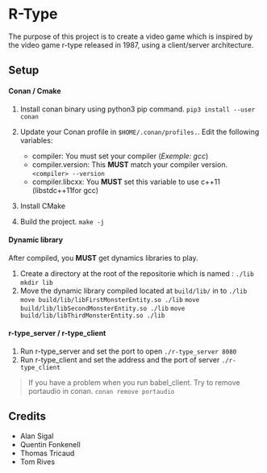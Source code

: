 # R-Type

The purpose of this project is to create a video game which is inspired by the video game r-type released in 1987, using a client/server architecture.

## Setup

#### Conan / Cmake

1. Install conan binary using python3 pip command.
`pip3 install --user conan`

2. Update your Conan profile in `$HOME/.conan/profiles.`.
    Edit the following variables:
    - compiler: You must set your compiler (*Exemple: gcc*)
    - compiler.version: This **MUST** match your compiler version. `<compiler> --version`
    - compiler.libcxx: You **MUST** set this variable to use c++11 (libstdc++11for gcc)

4. Install CMake
5. Build the project. `make -j`



#### Dynamic library
After compiled, you **MUST** get dynamics libraries to play.

1. Create a directory at the root of the repositorie which is named : `./lib`
`mkdir lib`
2. Move the dynamic library compiled located at `build/lib/` in to `./lib`
`move build/lib/libFirstMonsterEntity.so ./lib`
`move build/lib/libSecondMonsterEntity.so ./lib`
`move build/lib/libThirdMonsterEntity.so ./lib`

#### r-type_server / r-type_client

1. Run r-type_server and set the port to open
`./r-type_server 8080`
2. Run r-type_client and set the address and the port of server
`./r-type_client`

> If you have a problem when you run babel_client.
> Try to remove portaudio in conan.
> `conan remove portaudio`

## Credits
- Alan Sigal
- Quentin Fonkenell
- Thomas Tricaud
- Tom Rives